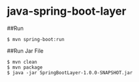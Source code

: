 # java-spring-boot-layer
##Run
```
$ mvn spring-boot:run
```

##Run Jar File
```
$ mvn clean
$ mvn package
$ java -jar SpringBootLayer-1.0.0-SNAPSHOT.jar
```
